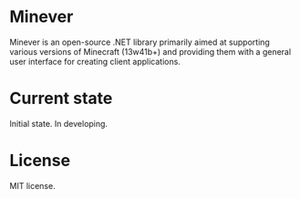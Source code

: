 # Minever

Minever is an open-source .NET library primarily aimed at supporting various versions of Minecraft (13w41b+) and providing them with a general user interface for creating client applications.

# Current state

Initial state. In developing.

# License

MIT license.
